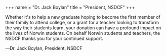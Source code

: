 +++
name = "Dr. Jack Boylan"
title = "President, NSDCF"
+++

Whether it's to help a new graduate hoping to become the first member of their family to attend college, or a grant for a teacher looking to transform the way their students learn, your donation can have a profound impact on the lives of Norwin students. On behalf Norwin students and teachers, the NSDCF thanks you for your continued support.

&mdash;Dr. Jack Boylan, President, NSDCF
